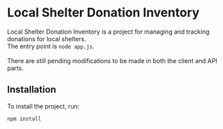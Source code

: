 # Local Shelter Donation Inventory

Local Shelter Donation Inventory is a project for managing and tracking donations for local shelters. </br>
The entry point is `node app.js`. </br>
</br>
There are still pending modifications to be made in both the client and API parts.
## Installation

To install the project, run:

```bash
npm install
```
